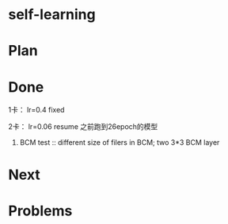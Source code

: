 # self-learning


# Plan



# Done

1卡： lr=0.4 fixed

2卡： lr=0.06 resume 之前跑到26epoch的模型

1. BCM test :: different size of filers in BCM;  two 3*3 BCM layer

# Next



# Problems
